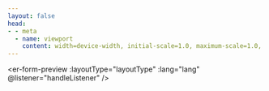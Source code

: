 ```yaml
---
layout: false
head:
- - meta
  - name: viewport
    content: width=device-width, initial-scale=1.0, maximum-scale=1.0, minimum-scale=1.0, viewport-fit=cover
---
```

<script setup>
import { ElMessage } from 'element-plus'
import { useData, useRoute, useRouter } from 'vitepress'
import { ref, onMounted, shallowRef, nextTick, h } from 'vue'
const lang = ref('zh-cn')
const content = ref('')
const dialogVisible = ref(false)
const layoutType = ref(1)
let ace = '' 
let aceEditor = '' 
const EReditorRef = ref(null)
let erData = {}
let query = {}
const customDefineClientComponent = (loader, handle = [], fn) => {
  return {
    setup() {
      const comp = shallowRef()
      onMounted(async () => {
        let res = await loader()
        if (res && (res.__esModule || res[Symbol.toStringTag] === 'Module')) {
          res = res.default
        }
        comp.value = res
        fn && fn()
      })
      return () => (comp.value ? h(comp.value, ...handle) : null)
    }
  }
}
const load = async () => {
  const queryString = await import('query-string')
  query = queryString.default.parse(location.search)
  if (query.layoutType) {
    layoutType.value = Number(query.layoutType)
  }
  console.log(query.lang)
  lang.value = query.lang || 'zh-cn'
}
if (!import.meta.env.SSR) {
  load()
}
const erFormPreview = customDefineClientComponent(async () => {
  const { erFormPreview } = await import('everright-formeditor')
  await import ('everright-formeditor/dist/style.css')
  if (query.layoutType) {
    const { data: { data } } = await import (`./example${query.layoutType}.data.js`)
    erData = data
  }
  return erFormPreview
}, [
  { ref: EReditorRef }
], () => {
  nextTick(() => {
    EReditorRef.value.setData(erData)
  })
})
const handleListener = async ({ type, data }) => {
  switch (type) {
    case 'submit':
      ElMessage({
        message: h('pre', JSON.stringify(data, '', 2))
      })
      break
  }
}
</script>
<er-form-preview
  :layoutType="layoutType"
  :lang="lang"
  @listener="handleListener"
/>
